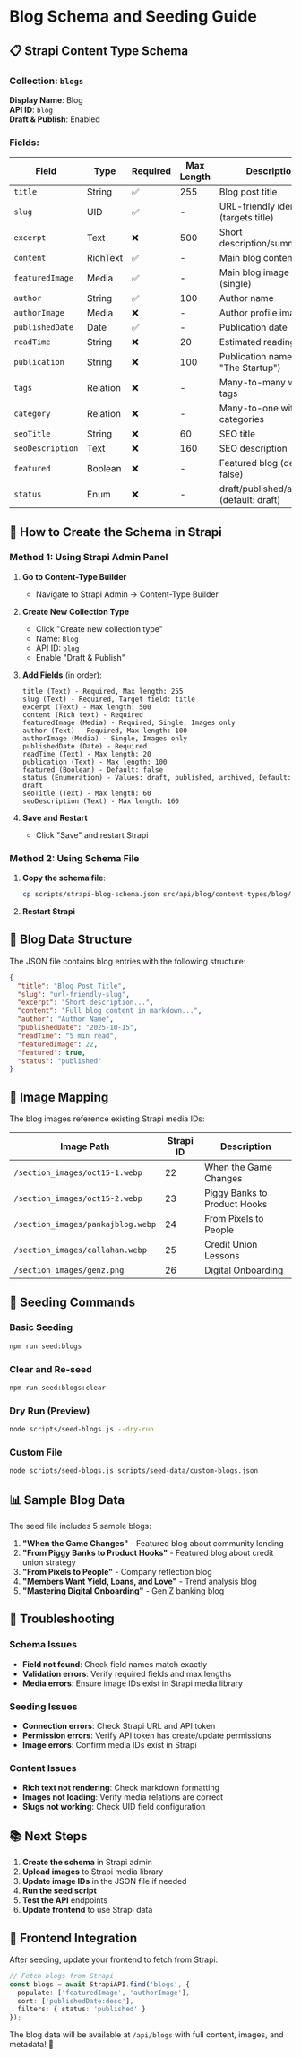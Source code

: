 # Blog Schema and Seeding Guide

## 📋 Strapi Content Type Schema

### Collection: `blogs`

**Display Name**: Blog  
**API ID**: `blog`  
**Draft & Publish**: Enabled

### Fields:

| Field | Type | Required | Max Length | Description |
|-------|------|----------|------------|-------------|
| `title` | String | ✅ | 255 | Blog post title |
| `slug` | UID | ✅ | - | URL-friendly identifier (targets title) |
| `excerpt` | Text | ❌ | 500 | Short description/summary |
| `content` | RichText | ✅ | - | Main blog content |
| `featuredImage` | Media | ✅ | - | Main blog image (single) |
| `author` | String | ✅ | 100 | Author name |
| `authorImage` | Media | ❌ | - | Author profile image |
| `publishedDate` | Date | ✅ | - | Publication date |
| `readTime` | String | ❌ | 20 | Estimated reading time |
| `publication` | String | ❌ | 100 | Publication name (e.g., "The Startup") |
| `tags` | Relation | ❌ | - | Many-to-many with tags |
| `category` | Relation | ❌ | - | Many-to-one with categories |
| `seoTitle` | String | ❌ | 60 | SEO title |
| `seoDescription` | Text | ❌ | 160 | SEO description |
| `featured` | Boolean | ❌ | - | Featured blog (default: false) |
| `status` | Enum | ❌ | - | draft/published/archived (default: draft) |

## 🚀 How to Create the Schema in Strapi

### Method 1: Using Strapi Admin Panel

1. **Go to Content-Type Builder**
   - Navigate to Strapi Admin → Content-Type Builder

2. **Create New Collection Type**
   - Click "Create new collection type"
   - Name: `Blog`
   - API ID: `blog`
   - Enable "Draft & Publish"

3. **Add Fields** (in order):
   ```
   title (Text) - Required, Max length: 255
   slug (Text) - Required, Target field: title
   excerpt (Text) - Max length: 500
   content (Rich text) - Required
   featuredImage (Media) - Required, Single, Images only
   author (Text) - Required, Max length: 100
   authorImage (Media) - Single, Images only
   publishedDate (Date) - Required
   readTime (Text) - Max length: 20
   publication (Text) - Max length: 100
   featured (Boolean) - Default: false
   status (Enumeration) - Values: draft, published, archived, Default: draft
   seoTitle (Text) - Max length: 60
   seoDescription (Text) - Max length: 160
   ```

4. **Save and Restart**
   - Click "Save" and restart Strapi

### Method 2: Using Schema File

1. **Copy the schema file**:
   ```bash
   cp scripts/strapi-blog-schema.json src/api/blog/content-types/blog/schema.json
   ```

2. **Restart Strapi**

## 📝 Blog Data Structure

The JSON file contains blog entries with the following structure:

```json
{
  "title": "Blog Post Title",
  "slug": "url-friendly-slug",
  "excerpt": "Short description...",
  "content": "Full blog content in markdown...",
  "author": "Author Name",
  "publishedDate": "2025-10-15",
  "readTime": "5 min read",
  "featuredImage": 22,
  "featured": true,
  "status": "published"
}
```

## 🎯 Image Mapping

The blog images reference existing Strapi media IDs:

| Image Path | Strapi ID | Description |
|------------|-----------|-------------|
| `/section_images/oct15-1.webp` | 22 | When the Game Changes |
| `/section_images/oct15-2.webp` | 23 | Piggy Banks to Product Hooks |
| `/section_images/pankajblog.webp` | 24 | From Pixels to People |
| `/section_images/callahan.webp` | 25 | Credit Union Lessons |
| `/section_images/genz.png` | 26 | Digital Onboarding |

## 🚀 Seeding Commands

### Basic Seeding
```bash
npm run seed:blogs
```

### Clear and Re-seed
```bash
npm run seed:blogs:clear
```

### Dry Run (Preview)
```bash
node scripts/seed-blogs.js --dry-run
```

### Custom File
```bash
node scripts/seed-blogs.js scripts/seed-data/custom-blogs.json
```

## 📊 Sample Blog Data

The seed file includes 5 sample blogs:

1. **"When the Game Changes"** - Featured blog about community lending
2. **"From Piggy Banks to Product Hooks"** - Featured blog about credit union strategy  
3. **"From Pixels to People"** - Company reflection blog
4. **"Members Want Yield, Loans, and Love"** - Trend analysis blog
5. **"Mastering Digital Onboarding"** - Gen Z banking blog

## 🔧 Troubleshooting

### Schema Issues
- **Field not found**: Check field names match exactly
- **Validation errors**: Verify required fields and max lengths
- **Media errors**: Ensure image IDs exist in Strapi media library

### Seeding Issues
- **Connection errors**: Check Strapi URL and API token
- **Permission errors**: Verify API token has create/update permissions
- **Image errors**: Confirm media IDs exist in Strapi

### Content Issues
- **Rich text not rendering**: Check markdown formatting
- **Images not loading**: Verify media relations are correct
- **Slugs not working**: Check UID field configuration

## 📚 Next Steps

1. **Create the schema** in Strapi admin
2. **Upload images** to Strapi media library
3. **Update image IDs** in the JSON file if needed
4. **Run the seed script**
5. **Test the API** endpoints
6. **Update frontend** to use Strapi data

## 🎨 Frontend Integration

After seeding, update your frontend to fetch from Strapi:

```typescript
// Fetch blogs from Strapi
const blogs = await StrapiAPI.find('blogs', {
  populate: ['featuredImage', 'authorImage'],
  sort: ['publishedDate:desc'],
  filters: { status: 'published' }
});
```

The blog data will be available at `/api/blogs` with full content, images, and metadata! 🎉
